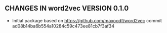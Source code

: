 ## CHANGES IN word2vec VERSION 0.1.0

- Initial package based on https://github.com/maxoodf/word2vec commit ad08b14ba6b554a10284c59c473ee81cb7f3af34
